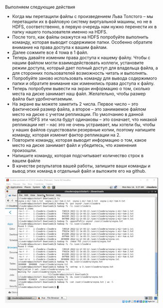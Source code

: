 Выполняем следующие действия
- Когда мы перетащили файлы с произведением Льва Толстого – мы перетащили их в файловую систему виртуальной машины, но не в HDFS, соответственно, в первую очередь нам нужно перенести их в папку нашего пользователя именно на HDFS.
- После того, как файлы окажутся на HDFS попробуйте выполнить команду, которая выводит содержимое папки. Особенно обратите внимание на права доступа к вашим файлам.
- Далее сожмите все 4 тома в 1 файл.
- Теперь давайте изменим права доступа к нашему файлу. Чтобы с нашим файлом могли взаимодействовать коллеги, установите режим доступа, который дает полный доступ для владельца файла, а для сторонних пользователей возможность читать и выполнять.
- Попробуйте заново использовать команду для вывода содержимого папки и обратите внимание как изменились права доступа к файлу.
- Теперь попробуем вывести на экран информацию о том, сколько места на диске занимает наш файл. Желательно, чтобы размер файла был удобночитаемым.
- На экране вы можете заметить 2 числа. Первое число – это фактический размер файла, а второе – это занимаемое файлом место на диске с учетом репликации. По умолчанию в данной версии HDFS эти числа будут одинаковы – это означает, что никакой репликации нет – нас это не очень устраивает, мы хотели бы, чтобы у наших файлов существовали резервные копии, поэтому напишите команду, которая изменит фактор репликации на 2.
- Повторите команду, которая выводит информацию о том, какое место на диске занимает файл и убедитесь, что изменения произошли.
- Напишите команду, которая подсчитывает количество строк в вашем файле
- В качестве результатов вашей работы, запишите ваши команды и вывод этих команд в отдельный файл и выложите его на github.

![Решение](DZ31.png)
